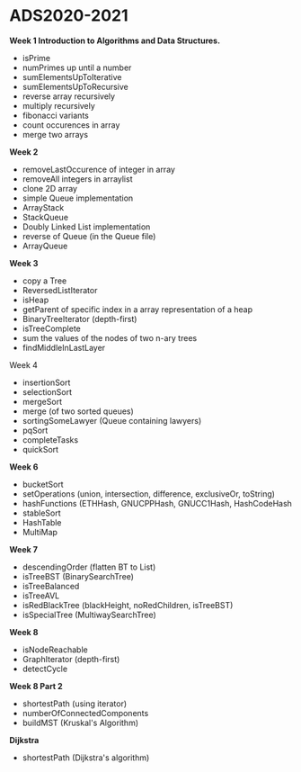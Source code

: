 # ADS2020-2021

**Week 1 Introduction to Algorithms and Data Structures.**

* isPrime
* numPrimes up until a number
* sumElementsUpToIterative
* sumElementsUpToRecursive
* reverse array recursively
* multiply recursively
* fibonacci variants
* count occurences in array
* merge two arrays


**Week 2**

* removeLastOccurence of integer in array
* removeAll integers in arraylist
* clone 2D array
* simple Queue implementation
* ArrayStack
* StackQueue
* Doubly Linked List implementation
* reverse of Queue (in the Queue file)
* ArrayQueue

**Week 3**

* copy a Tree
* ReversedListIterator
* isHeap
* getParent of specific index in a array representation of a heap
* BinaryTreeIterator (depth-first)
* isTreeComplete
* sum the values of the nodes of two n-ary trees
* findMiddleInLastLayer

Week 4

* insertionSort
* selectionSort
* mergeSort
* merge (of two sorted queues)
* sortingSomeLawyer (Queue containing lawyers)
* pqSort
* completeTasks
* quickSort

**Week 6**

* bucketSort
* setOperations (union, intersection, difference, exclusiveOr, toString)
* hashFunctions (ETHHash, GNUCPPHash, GNUCC1Hash, HashCodeHash
* stableSort
* HashTable
* MultiMap

**Week 7**

* descendingOrder (flatten BT to List)
* isTreeBST (BinarySearchTree)
* isTreeBalanced
* isTreeAVL
* isRedBlackTree (blackHeight, noRedChildren, isTreeBST)
* isSpecialTree (MultiwaySearchTree)

**Week 8**

* isNodeReachable
* GraphIterator (depth-first)
* detectCycle

**Week 8 Part 2**

* shortestPath (using iterator)
* numberOfConnectedComponents
* buildMST (Kruskal's Algorithm)

**Dijkstra**

* shortestPath (Dijkstra's algorithm)
